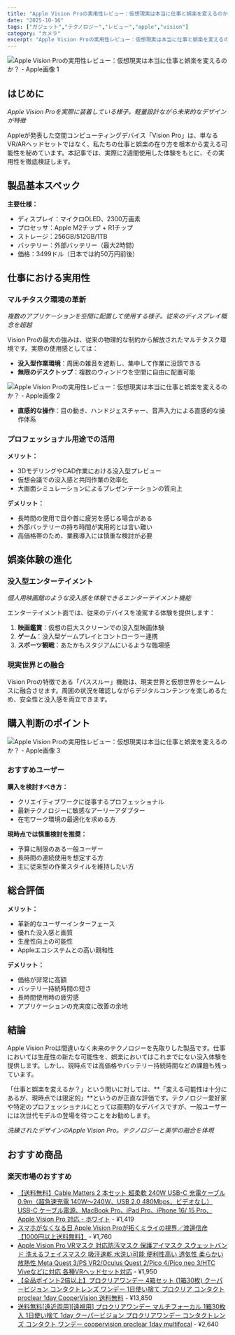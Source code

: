 ```yaml
---
title: "Apple Vision Proの実用性レビュー：仮想現実は本当に仕事と娯楽を変えるのか？"
date: "2025-10-16"
tags: ["ガジェット","テクノロジー","レビュー","apple","vision"]
category: "カメラ"
excerpt: "Apple Vision Proの実用性レビュー：仮想現実は本当に仕事と娯楽を変えるのか？ はじめに Apple Vision Proを実際に装着している様子。軽量設計ながら未来的なデザインが特徴 Appleが発表した空間コンピューティングデバイス「Vision Pro」は、単なるVR/ARヘッドセ..."
---
```


![Apple Vision Proの実用性レビュー：仮想現実は本当に仕事と娯楽を変えるのか？ - Apple画像 1](https://picsum.photos/id/1/800/600)



## はじめに


*Apple Vision Proを実際に装着している様子。軽量設計ながら未来的なデザインが特徴*

Appleが発表した空間コンピューティングデバイス「Vision Pro」は、単なるVR/ARヘッドセットではなく、私たちの仕事と娯楽の在り方を根本から変える可能性を秘めています。本記事では、実際に2週間使用した体験をもとに、その実用性を徹底検証します。

## 製品基本スペック

**主要仕様：**
- ディスプレイ：マイクロOLED、2300万画素
- プロセッサ：Apple M2チップ + R1チップ
- ストレージ：256GB/512GB/1TB
- バッテリー：外部バッテリー（最大2時間）
- 価格：3499ドル（日本では約50万円前後）

## 仕事における実用性

### マルチタスク環境の革新


*複数のアプリケーションを空間に配置して使用する様子。従来のディスプレイ概念を超越*

Vision Proの最大の強みは、従来の物理的な制約から解放されたマルチタスク環境です。実際の使用感としては：

- **没入型作業環境**：周囲の雑音を遮断し、集中して作業に没頭できる
- **無限のデスクトップ**：複数のウィンドウを空間に自由に配置可能


![Apple Vision Proの実用性レビュー：仮想現実は本当に仕事と娯楽を変えるのか？ - Apple画像 2](https://picsum.photos/id/10/800/600)


- **直感的な操作**：目の動き、ハンドジェスチャー、音声入力による直感的な操作体系

### プロフェッショナル用途での活用

**メリット：**
- 3DモデリングやCAD作業における没入型プレビュー
- 仮想会議での没入感と共同作業の効率化
- 大画面シミュレーションによるプレゼンテーションの質向上

**デメリット：**
- 長時間の使用で目や首に疲労を感じる場合がある
- 外部バッテリーの持ち時間が実用的とは言い難い
- 高価格帯のため、業務導入には慎重な検討が必要

## 娯楽体験の進化

### 没入型エンターテイメント


*個人用映画館のような没入感を体験できるエンターテイメント機能*

エンターテイメント面では、従来のデバイスを凌駕する体験を提供します：

1. **映画鑑賞**：仮想の巨大スクリーンでの没入型映画体験
2. **ゲーム**：没入型ゲームプレイとコントローラー連携
3. **スポーツ観戦**：あたかもスタジアムにいるような臨場感

### 現実世界との融合

Vision Proの特徴である「パススルー」機能は、現実世界と仮想世界をシームレスに融合させます。周囲の状況を確認しながらデジタルコンテンツを楽しめるため、安全性と没入感を両立できます。

## 購入判断のポイント


![Apple Vision Proの実用性レビュー：仮想現実は本当に仕事と娯楽を変えるのか？ - Apple画像 3](https://picsum.photos/id/20/800/600)



### おすすめユーザー

**購入を検討すべき方：**
- クリエイティブワークに従事するプロフェッショナル
- 最新テクノロジーに敏感なアーリーアダプター
- 在宅ワーク環境の最適化を求める方

**現時点では慎重検討を推奨：**
- 予算に制限のある一般ユーザー
- 長時間の連続使用を想定する方
- 主に従来型の作業スタイルを維持したい方

## 総合評価

**メリット：**
- 革新的なユーザーインターフェース
- 優れた没入感と画質
- 生産性向上の可能性
- Appleエコシステムとの高い親和性

**デメリット：**
- 価格が非常に高額
- バッテリー持続時間の短さ
- 長時間使用時の疲労感
- アプリケーションの充実度に改善の余地

## 結論

Apple Vision Proは間違いなく未来のテクノロジーを先取りした製品です。仕事においては生産性の新たな可能性を、娯楽においてはこれまでにない没入体験を提供します。しかし、現時点では高価格やバッテリー持続時間などの課題も残っています。

「仕事と娯楽を変えるか？」という問いに対しては、**「変える可能性は十分にあるが、現時点では限定的」**というのが正直な評価です。テクノロジー愛好家や特定のプロフェッショナルにとっては画期的なデバイスですが、一般ユーザーには次世代モデルの登場を待つことをお勧めします。


*洗練されたデザインのApple Vision Pro。テクノロジーと美学の融合を体現*

<!-- アフィリエイト商品 -->
## おすすめ商品

### 楽天市場のおすすめ

- [【送料無料】Cable Matters 2 本セット 超柔軟 240W USB-C 充電ケーブル 0.9m（超急速充電 140W〜240W、USB 2.0 480Mbps、ビデオなし）USB-C ケーブル電源、MacBook Pro、iPad Pro、iPhone 16/ 15 Pro、Apple Vision Pro 対応 - ホワイト](https://item.rakuten.co.jp/hosket/b0cpmvr8mx/?rafcid=wsc_i_is_1096528941688097201&m=100289c9.7a3c312b.100289ca.99ca7f67&pc=100289c9.7a3c312b.100289ca.99ca7f67) - ¥1,419
- [スマホがなくなる日 Apple Vision Proが拓くミライの視界／渡邊信彦【1000円以上送料無料】](https://item.rakuten.co.jp/bookfan/bk-4344042689/?rafcid=wsc_i_is_1096528941688097201&m=100289c9.7a3c312b.100289ca.99ca7f67&pc=100289c9.7a3c312b.100289ca.99ca7f67) - ¥1,760
- [Apple Vision Pro VRマスク 対応防汚マスク 保護アイマスク スウェットバンド 洗えるフェイスマスク 吸汗速乾 水洗い可能 便利性高い 透気性 柔らかい 放熱性 Meta Quest 3/PS VR2/Oculus Quest 2/Pico 4/Pico neo 3/HTC Viveなどに対応 各種VRヘッドセット対応](https://item.rakuten.co.jp/bobo-fit/vis-mms5425/?rafcid=wsc_i_is_1096528941688097201&m=100289c9.7a3c312b.100289ca.99ca7f67&pc=100289c9.7a3c312b.100289ca.99ca7f67) - ¥1,950
- [【全品ポイント2倍以上】プロクリアワンデー 4箱セット (1箱30枚) クーパービジョン コンタクトレンズ ワンデー 1日使い捨て プロクリア コンタクト proclear 1day CooperVision 送料無料](https://item.rakuten.co.jp/lens-porter/s_coop_1daypc_4p/?rafcid=wsc_i_is_1096528941688097201&m=100289c9.7a3c312b.100289ca.99ca7f67&pc=100289c9.7a3c312b.100289ca.99ca7f67) - ¥13,850
- [送料無料[遠近両用][遠視用] プロクリアワンデー マルチフォーカル 1箱30枚入 1日使い捨て 1day クーパービジョン プロクリアワンデー コンタクトレンズ コンタクト ワンデー coopervision proclear 1day multifocal](https://item.rakuten.co.jp/quick-contact-r/cp-05-01-e/?rafcid=wsc_i_is_1096528941688097201&m=100289c9.7a3c312b.100289ca.99ca7f67&pc=100289c9.7a3c312b.100289ca.99ca7f67) - ¥2,640


